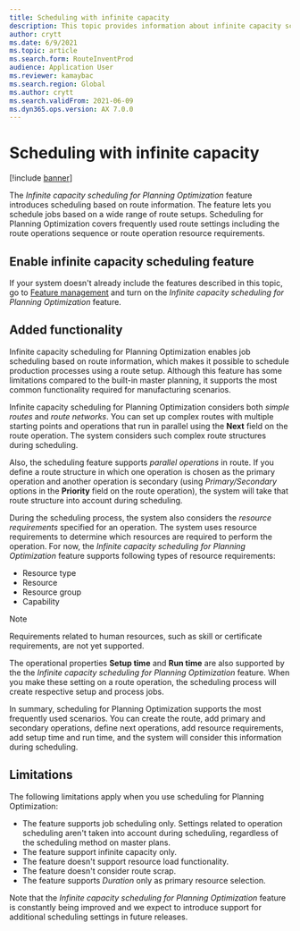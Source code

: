 ```yaml
---
title: Scheduling with infinite capacity
description: This topic provides information about infinite capacity scheduling for Planning Optimization. It also describes current feature limitations.
author: crytt
ms.date: 6/9/2021
ms.topic: article
ms.search.form: RouteInventProd
audience: Application User
ms.reviewer: kamaybac
ms.search.region: Global
ms.author: crytt
ms.search.validFrom: 2021-06-09
ms.dyn365.ops.version: AX 7.0.0
---
```


# Scheduling with infinite capacity

[!include [banner](../../includes/banner.md)]

The *Infinite capacity scheduling for Planning Optimization* feature introduces scheduling based on route information. The feature lets you schedule jobs based on a wide range of route setups. Scheduling for Planning Optimization covers frequently used route settings including the route operations sequence or route operation resource requirements.

## Enable infinite capacity scheduling feature

If your system doesn't already include the features described in this topic, go to [Feature management](../../../fin-ops-core/fin-ops/get-started/feature-management/feature-management-overview.md) and turn on the *Infinite capacity scheduling for Planning Optimization* feature.

## Added functionality

Infinite capacity scheduling for Planning Optimization enables job scheduling based on route information, which makes it possible to schedule production processes using a route setup. Although this feature has some limitations compared to the built-in master planning, it supports the most common functionality required for manufacturing scenarios.

Infinite capacity scheduling for Planning Optimization considers both *simple routes* and *route networks*. You can set up complex routes with multiple starting points and operations that run in parallel using the **Next** field on the route operation. The system considers such complex route structures during scheduling.

Also, the scheduling feature supports *parallel operations* in route. If you define a route structure in which one operation is chosen as the primary operation and another operation is secondary (using *Primary/Secondary* options in the **Priority** field on the route operation), the system will take that route structure into account during scheduling.

During the scheduling process, the system also considers the *resource requirements* specified for an operation. The system uses resource requirements to determine which resources are required to perform the operation. For now, the *Infinite capacity scheduling for Planning Optimization* feature supports following types of resource requirements:

- Resource type
- Resource
- Resource group
- Capability

> [!NOTE]
> Requirements related to human resources, such as skill or certificate requirements, are not yet supported.

The operational properties **Setup time** and **Run time** are also supported by the the *Infinite capacity scheduling for Planning Optimization* feature. When you make these setting on a route operation, the scheduling process will create respective setup and process jobs.

In summary, scheduling for Planning Optimization supports the most frequently used scenarios. You can create the route, add primary and secondary operations, define next operations, add resource requirements, add setup time and run time, and the system will consider this information during scheduling.

## Limitations

The following limitations apply when you use scheduling for Planning Optimization:

- The feature supports job scheduling only. Settings related to operation scheduling aren't taken into account during scheduling, regardless of the scheduling method on master plans.
- The feature support infinite capacity only.
- The feature doesn't support resource load functionality.
- The feature doesn't consider route scrap.
- The feature supports *Duration* only as primary resource selection.

Note that the *Infinite capacity scheduling for Planning Optimization* feature is constantly being improved and we expect to introduce support for additional scheduling settings in future releases.

